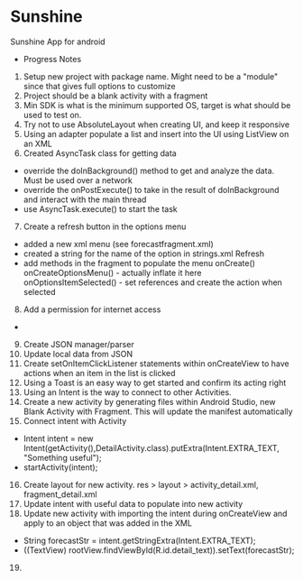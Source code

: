 Sunshine
========

Sunshine App for android


* Progress Notes

1. Setup new project with package name. Might need to be a "module" since that gives full options to customize
2. Project should be a blank activity with a fragment
3. Min SDK is what is the minimum supported OS, target is what should be used to test on.
4. Try not to use AbsoluteLayout when creating UI, and keep it responsive
5. Using an adapter populate a list and insert into the UI using ListView on an XML
6. Created AsyncTask class for getting data
 - override the doInBackground() method to get and analyze the data. Must be used over a network
 - override the onPostExecute() to take in the result of doInBackground and interact with the main thread
 - use AsyncTask.execute() to start the task
7. Create a refresh button in the options menu
 - added a new xml menu (see forecastfragment.xml)
 - created a string for the name of the option in strings.xml
    <string name="action_refresh">Refresh</string>
 - add methods in the fragment to populate the menu
    onCreate()
    onCreateOptionsMenu() - actually inflate it here
    onOptionsItemSelected() - set references and create the action when selected
8. Add a permission for internet access
 - <uses-permission android:name="android.permission.INTERNET"/>
9. Create JSON manager/parser
10. Update local data from JSON
11. Create setOnItemClickListener statements within onCreateView to have actions when an item in the list is clicked
12. Using a Toast is an easy way to get started and confirm its acting right
13. Using an Intent is the way to connect to other Activities.
14. Create a new activity by generating files within Android Studio, new Blank Activity with Fragment. This will update the manifest automatically
15. Connect intent with Activity
 - Intent intent = new Intent(getActivity(),DetailActivity.class).putExtra(Intent.EXTRA_TEXT, "Something useful");
 - startActivity(intent);
16. Create layout for new activity. res > layout > activity_detail.xml, fragment_detail.xml
17. Update intent with useful data to populate into new activity
18. Update new activity with importing the intent during onCreateView and apply to an object that was added in the XML
 - String forecastStr = intent.getStringExtra(Intent.EXTRA_TEXT);
 - ((TextView) rootView.findViewById(R.id.detail_text)).setText(forecastStr);
19.